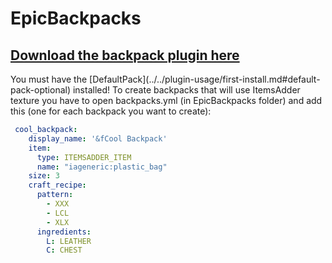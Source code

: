 # EpicBackpacks

## [Download the backpack plugin here](https://www.spigotmc.org/resources/%E2%9C%85must-have%E2%9C%85-epic-backpacks.28981/)


<Warning>
You must have the [DefaultPack](../../plugin-usage/first-install.md#default-pack-optional) installed!
</Warning>



<Note>
To create backpacks that will use ItemsAdder texture you have to open backpacks.yml (in EpicBackpacks folder) and add this (one for each backpack you want to create):
</Note>


```yaml
 cool_backpack:
    display_name: '&fCool Backpack'
    item:
      type: ITEMSADDER_ITEM
      name: "iageneric:plastic_bag"
    size: 3
    craft_recipe:
      pattern:
        - XXX
        - LCL
        - XLX
      ingredients:
        L: LEATHER
        C: CHEST
```
